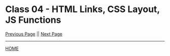 # Class 04 - HTML Links, CSS Layout, JS Functions


[Previous Page](https://tomgtaylor.github.io/reading-notes2/class-03)    ||    [Next Page](https://tomgtaylor.github.io/reading-notes2/class-05) <br>

---
[HOME](https://tomgtaylor.github.io/reading-notes2) <br>
